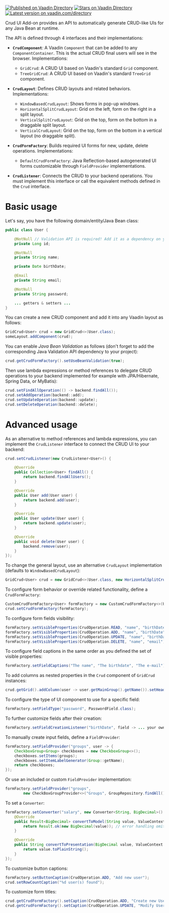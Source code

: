 [![Published on Vaadin  Directory](https://img.shields.io/badge/Vaadin%20Directory-published-00b4f0.svg)](https://vaadin.com/directory/component/crud-ui-add-on)
[![Stars on Vaadin Directory](https://img.shields.io/vaadin-directory/star/crud-ui-add-on.svg)](https://vaadin.com/directory/component/crud-ui-add-on)
[![Latest version on vaadin.com/directory](https://img.shields.io/vaadin-directory/v/crud-ui-add-on.svg)](https://img.shields.io/vaadin-directory/v/crud-ui-add-on.svg)

Crud UI Add-on provides an API to automatically generate CRUD-like UIs for any Java Bean at runtime.

The API is defined through 4 interfaces and their implementations:

* **`CrudComponent`**: A Vaadin `Component` that can be added to any `ComponentContainer`. This is the actual CRUD final users will see in the browser. Implementations:

  * `GridCrud`: A CRUD UI based on Vaadin's standard `Grid` component.
  * `TreeGridCrud`: A CRUD UI based on Vaadin's standard `TreeGrid` component.

* **`CrudLayout`**: Defines CRUD layouts and related behaviors. Implementations:

  * `WindowBasedCrudLayout`: Shows forms in pop-up windows.
  * `HorizontalSplitCrudLayout`: Grid on the left, form on the right in a split layout.
  * `VerticalSplitCrudLayout`: Grid on the top, form on the bottom in a draggable split layout.
  * `VerticalCrudLayout`: Grid on the top, form on the bottom in a vertical layout (no draggable split).

* **`CrudFormFactory`**: Builds required UI forms for new, update, delete operations. Implementations:

  * `DefaultCrudFormFactory`: Java Reflection-based autogenerated UI forms customizable through `FieldProvider` implementations.

* **`CrudListener`**: Connects the CRUD to your backend operations. You must implement this interface or call the equivalent methods defined in the `Crud` interface.

# Basic usage

Let's say, you have the following domain/entity/Java Bean class:

```java
public class User {

    @NotNull // Validation API is required! Add it as a dependency on your project
    private Long id;

    @NotNull
    private String name;

    private Date birthDate;

    @Email
    private String email;

    @NotNull
    private String password;

    ... getters & setters ...
}
```

You can create a new CRUD component and add it into any Vaadin layout as follows:
```java
GridCrud<User> crud = new GridCrud<>(User.class);
someLayout.addComponent(crud);
```

You can enable _Java Bean Validation_ as follows (don't forget to add the corresponding Java Validation API dependency to your project):

```java
crud.getCrudFormFactory().setUseBeanValidation(true);
```

Then use lambda expressions or method references to delegate CRUD operations to your backend implemented for example with JPA/Hibernate, Spring Data, or MyBatis):

```java
crud.setFindAllOperation(() -> backend.findAll());
crud.setAddOperation(backend::add);
crud.setUpdateOperation(backend::update);
crud.setDeleteOperation(backend::delete);
```

# Advanced usage

As an alternative to method references and lambda expressions, you can implement the `CrudListener` interface to connect the CRUD UI to your backend:

```java
crud.setCrudListener(new CrudListener<User>() {

    @Override
    public Collection<User> findAll() {
        return backend.findAllUsers();
    }

    @Override
    public User add(User user) {
        return backend.add(user);
    }

    @Override
    public User update(User user) {
        return backend.update(user);
    }

    @Override
    public void delete(User user) {
        backend.remove(user);
    }
});
```

To change the general layout, use an alternative `CrudLayout` implementation (defaults to `WindowBasedCrudLayout`):

```java
GridCrud<User> crud = new GridCrud<>(User.class, new HorizontalSplitCrudLayout());
````

To configure form behavior or override related functionality, define a `CrudFormFactory`:

```java
CustomCrudFormFactory<User> formFactory = new CustomCrudFormFactory<>(User.class);
crud.setCrudFormFactory(formFactory);
```

To configure form fields visibility:

```java
formFactory.setVisibleProperties(CrudOperation.READ, "name", "birthDate", "email", "groups", "mainGroup", "active");
formFactory.setVisibleProperties(CrudOperation.ADD, "name", "birthDate", "email", "password", "groups", "mainGroup", "active");
formFactory.setVisibleProperties(CrudOperation.UPDATE, "name", "birthDate", "email", "groups", "mainGroup", "active");
formFactory.setVisibleProperties(CrudOperation.DELETE, "name", "email");
````

To configure field captions in the same order as you defined the set of visible properties:

```java
formFactory.setFieldCaptions("The name", "The birthdate", "The e-mail");
```

To add columns as nested properties in the  `Crud` component of `GridCrud` instances:

```java
crud.getGrid().addColumn(user -> user.getMainGroup().getName()).setHeader("Main group").setKey("key");
```

To configure the type of UI component to use for a specific field:

```java
formFactory.setFieldType("password", PasswordField.class);
```

To further customize fields after their creation:

```java
formFactory.setFieldCreationListener("birthDate", field -> ... your own logic here ...);
```

To manually create input fields, define a `FieldProvider`:

```java
formFactory.setFieldProvider("groups", user -> {
    CheckboxGroup<Group> checkboxes = new CheckboxGroup<>();
    checkboxes.setItems(groups);
    checkboxes.setItemLabelGenerator(Group::getName);
    return checkboxes;
});
```

Or use an included or custom `FieldProvider` implementation:

```java
formFactory.setFieldProvider("groups",
        new CheckBoxGroupProvider<>("Groups", GroupRepository.findAll(), Group::getName));
```

To set a `Converter`:

```java
formFactory.setConverter("salary", new Converter<String, BigDecimal>() {
    @Override
    public Result<BigDecimal> convertToModel(String value, ValueContext valueContext) {
        return Result.ok(new BigDecimal(value)); // error handling omitted
    }

    @Override
    public String convertToPresentation(BigDecimal value, ValueContext valueContext) {
        return value.toPlainString();
    }
});
```

To customize button captions:

```java
formFactory.setButtonCaption(CrudOperation.ADD, "Add new user");
crud.setRowCountCaption("%d user(s) found");
```

To customize form titles:

```java
crud.getCrudFormFactory().setCaption(CrudOperation.ADD, "Create new User");
crud.getCrudFormFactory().setCaption(CrudOperation.UPDATE, "Modify User");
```
